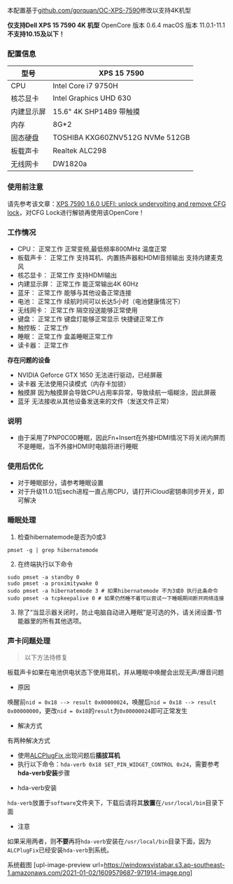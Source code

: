 本配置基于[github.com/gorquan/OC-XPS-7590](url)修改以支持4K机型

**仅支持Dell XPS 15 7590 4K 机型**
OpenCore 版本 0.6.4
macOS 版本 11.0.1-11.1 **不支持10.15及以下！**

### 配置信息
| 型号       | XPS 15 7590                     |
| ---------- | ------------------------------- |
| CPU        | Intel Core i7 9750H             |
| 核芯显卡   | Intel Graphics UHD 630          |
| 内建显示屏 | 15.6" 4K SHP14B9 带触摸         |
| 内存       | 8G*2                            |
| 固态硬盘   | TOSHIBA KXG60ZNV512G NVMe 512GB |
| 板载声卡   | Realtek ALC298                  |
| 无线网卡   | DW1820a                         |
### 使用前注意
请先参考该文章：[XPS 7590 1.6.0 UEFI: unlock undervolting and remove CFG lock](https://www.reddit.com/r/Dell/comments/fzv599/xps_7590_160_uefi_unlock_undervolting_and_remove/)，对CFG Lock进行解锁再使用该OpenCore！
### 工作情况
- CPU：
正常工作
正常变频,最低频率800MHz
温度正常
- 板载声卡：
正常工作
支持耳机、内置扬声器和HDMI音频输出
支持内建麦克风
- 核芯显卡：
正常工作
支持HDMI输出
- 内建显示屏：
正常工作
能正常输出4K 60Hz
- 蓝牙：
正常工作
能够与其他设备正常连接
- 电池：
正常工作
续航时间可以长达5小时（电池健康情况下）
- 无线网卡：
正常工作
隔空投送能够正常使用
- 键盘：
正常工作
键盘灯能够正常显示
快捷键正常工作
- 触控板：
正常工作
- 睡眠：
正常工作
盒盖睡眠正常工作
- 读卡器：
正常工作

**存在问题的设备**
- NVIDIA Geforce GTX 1650
无法进行驱动，已经屏蔽
- 读卡器
无法使用只读模式（内存卡加锁）
- 触摸屏
因为触摸屏会导致CPU占用率异常，导致续航一塌糊涂，因此屏蔽
- 蓝牙
无法接收从其他设备发送来的文件（发送文件正常）

### 说明
- 由于采用了PNP0C0D睡眠，因此Fn+Insert在外接HDMI情况下将关闭内屏而不是睡眠，当不外接HDMI时电脑将进行睡眠

### 使用后优化
- 对于睡眠部分，请参考睡眠设置
- 对于升级11.0.1后sech进程一直占用CPU，请打开iCloud密钥串同步开关，即可解决

### 睡眠处理
1. 检查hibernatemode是否为0或3

``` shell
pmset -g | grep hibernatemode
```

2. 在终端执行以下命令

``` shell
sudo pmset -a standby 0
sudo pmset -a proximitywake 0
sudo pmset -a hibernatemode 3 # 如果hibernatemode 不为3或0 执行此条命令
sudo pmset -a tcpkeepalive 0 # 如果仍然睡不着可以尝试一下睡眠期间断开网络连接
```

3. 除了“当显示器关闭时，防止电脑自动进入睡眠”是可选的外，请关闭设置-节能器里的所有其他选项。

### 声卡问题处理
> 以下方法待修复

板载声卡如果在电池供电状态下使用耳机，并从睡眠中唤醒会出现无声/爆音问题

* 原因

唤醒前`nid = 0x18 --> result 0x00000024`，唤醒后`nid = 0x18 --> result 0x00000000`，更改`nid = 0x18`的`result`为`0x00000024`即可正常发生

* 解决方式

有两种解决方式
  - 使用[ALCPlugFix](https://github.com/gorquan/ALCPlugFix),出现问题后**插拔耳机**
  - 执行以下命令：`hda-verb 0x18 SET_PIN_WIDGET_CONTROL 0x24`，需要参考**hda-verb安装**步骤

* hda-verb安装

`hda-verb`放置于`software`文件夹下，下载后请将其**放置**在`/usr/local/bin`目录下面

* 注意

如果采用两者，则**不要**再将`hda-verb`安装在`/usr/local/bin`目录下面，因为`ALCPlugFix`已经安装`hda-verb`到系统。

系统截图
[upl-image-preview url=https://windowsvistabar.s3.ap-southeast-1.amazonaws.com/2021-01-02/1609579687-971914-image.png]
